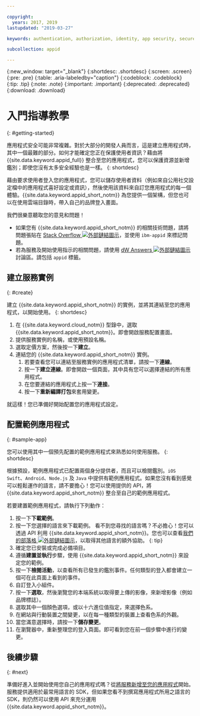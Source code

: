 ```yaml
---

copyright:
  years: 2017, 2019
lastupdated: "2019-03-27"

keywords: authentication, authorization, identity, app security, secure, development,

subcollection: appid

---
```


{:new_window: target="_blank"}
{:shortdesc: .shortdesc}
{:screen: .screen}
{:pre: .pre}
{:table: .aria-labeledby="caption"}
{:codeblock: .codeblock}
{:tip: .tip}
{:note: .note}
{:important: .important}
{:deprecated: .deprecated}
{:download: .download}

# 入門指導教學
{: #getting-started}

應用程式安全可能非常複雜。對於大部分的開發人員而言，這是建立應用程式時，其中一個最難的部分。如何才能確定您正在保護使用者資訊？藉由將 {{site.data.keyword.appid_full}} 整合至您的應用程式，您可以保護資源並新增鑑別；即使您沒有太多安全經驗也是一樣。
{: shortdesc}

藉由要求使用者登入您的應用程式，您可以儲存使用者資料（例如來自公用社交設定檔中的應用程式喜好設定或資訊），然後使用該資料來自訂您應用程式的每一個體驗。{{site.data.keyword.appid_short_notm}} 為您提供一個架構，但您也可以在使用雲端目錄時，帶入自己的品牌登入畫面。

我們很樂意聽取您的意見和問題！
* 如果您有 {{site.data.keyword.appid_short_notm}} 的相關技術問題，請將問題張貼在 <a href="https://stackoverflow.com/search?q=ibm-appid" target="_blank">Stack Overflow <img src="../../icons/launch-glyph.svg" alt="外部鏈結圖示"></a>，並使用 `ibm-appid` 來標記問題。
* 若為服務及開始使用指示的相關問題，請使用 <a href="https://developer.ibm.com/answers/topics/appid/" target="_blank">dW Answers <img src="../../icons/launch-glyph.svg" alt="外部鏈結圖示"></a> 討論區。請包括 `appid` 標籤。

## 建立服務實例
{: #create}

建立 {{site.data.keyword.appid_short_notm}} 的實例，並將其連結至您的應用程式，以開始使用。
{: shortdesc}

1. 在 {{site.data.keyword.cloud_notm}} 型錄中，選取 {{site.data.keyword.appid_short_notm}}。即會開啟服務配置畫面。
2. 提供服務實例的名稱，或使用預設名稱。
3. 選取定價方案，然後按一下**建立**。
4. 連結您的 {{site.data.keyword.appid_short_notm}} 實例。
    1. 若要查看您可以連結至服務實例的應用程式清單，請按一下**連線**。
    2. 按一下**建立連線**。即會開啟一個頁面，其中具有您可以選擇連結的所有應用程式。
    3. 在您要連結的應用程式上按一下**連接**。
    4. 按一下**重新編譯打包**來套用變更。

就這樣！您已準備好開始配置您的應用程式設定。

## 配置範例應用程式
{: #sample-app}

您可以使用其中一個預先配置的範例應用程式來熟悉如何使用服務。
{: shortdesc}

根據預設，範例應用程式已配置兩個身分提供者，而且可以檢閱鑑別。`iOS Swift`、`Android`、`Node.js` 及 `Java` 中提供有範例應用程式。如果您沒有看到感覺可以輕鬆運作的語言，請不要擔心！您可以使用提供的 API，將 {{site.data.keyword.appid_short_notm}} 整合至自己的範例應用程式。

若要建置範例應用程式，請執行下列動作：

1. 按一下**下載範例**。
2. 按一下您選擇的語言來下載範例。
  看不到您尋找的語言嗎？不必擔心！您可以透過 API 利用 {{site.data.keyword.appid_short_notm}}。您也可以查看<a href="https://www.ibm.com/blogs/bluemix/tag/app-id/" target="_blank">我們的部落格 <img src="../../icons/launch-glyph.svg" alt="外部鏈結圖示"></a>，以取得其他語言的額外協助。
  {: tip}
3. 確定您已安裝或完成必備項目。
4. 遵循**建置並執行**步驟，使用 {{site.data.keyword.appid_short_notm}} 來設定您的範例。
5. 按一下**檢閱活動**，以查看所有已發生的鑑別事件。任何類型的登入都會建立一個可在此頁面上看到的事件。
6. 自訂登入小組件。
  1. 按一下**選取**，然後瀏覽您的本端系統以取得要上傳的影像，來新增影像（例如品牌標誌）。
  2. 選取其中一個顏色選項，或以十六進位值指定，來選擇色系。
  3. 在網站與行動裝置之間變更，以在每一種類型的裝置上查看色系的外觀。
  4. 當您滿意選擇時，請按一下**儲存變更**。
7. 在瀏覽器中，重新整理您的登入頁面。即可看到您在前一個步驟中進行的變更。


## 後續步驟
{: #next}

準備好進入並開始使用您自己的應用程式嗎？從[將服務新增至您的應用程式](/docs/services/appid?topic=appid-web-apps#web-apps)開始。服務提供適用於最常用語言的 SDK，但如果您看不到撰寫應用程式所用之語言的 SDK，則仍然可以使用 API 來充分運用 {{site.data.keyword.appid_short_notm}}。

